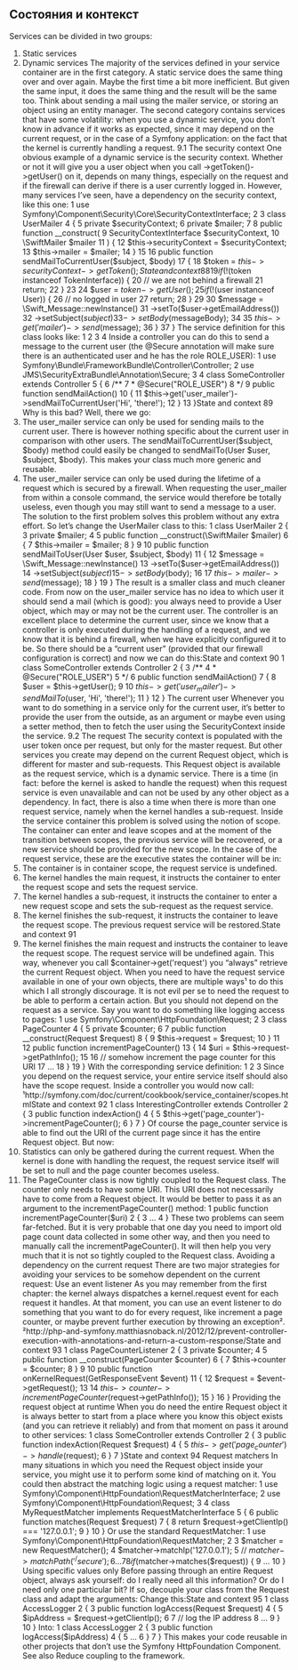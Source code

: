## Состояния и контекст

Services can be divided in two groups:
1. Static services
2. Dynamic services
The majority of the services defined in your service container are in the first category. A static
service does the same thing over and over again. Maybe the first time a bit more inefficient. But given
the same input, it does the same thing and the result will be the same too. Think about sending a
mail using the mailer service, or storing an object using an entity manager.
The second category contains services that have some volatility: when you use a dynamic service,
you don’t know in advance if it works as expected, since it may depend on the current request, or
in the case of a Symfony application: on the fact that the kernel is currently handling a request.
9.1 The security context
One obvious example of a dynamic service is the security context. Whether or not it will give you
a user object when you call ->getToken()->getUser() on it, depends on many things, especially
on the request and if the firewall can derive if there is a user currently logged in. However, many
services I’ve seen, have a dependency on the security context, like this one:
1 use Symfony\Component\Security\Core\SecurityContextInterface;
2 3
class UserMailer
4 {
5 private $securityContext;
6 private $mailer;
7 8
public function __construct(
9 SecurityContextInterface $securityContext,
10 \SwiftMailer $mailer
11 ) {
12 $this->securityContext = $securityContext;
13 $this->mailer = $mailer;
14 }
15
16 public function sendMailToCurrentUser($subject, $body)
17 {
18 $token = $this->securityContext->getToken();State and context 88
19 if (!($token instanceof TokenInterface)) {
20 // we are not behind a firewall
21 return;
22 }
23
24 $user = $token->getUser();
25 if (!($user instanceof User)) {
26 // no logged in user
27 return;
28 }
29
30 $message = \Swift_Message::newInstance()
31 ->setTo($user->getEmailAddress())
32 ->setSubject($subject)
33 ->setBody($messageBody);
34
35 $this->get('mailer')->send($message);
36 }
37 }
The service definition for this class looks like:
1 <service id="user_mailer" class="UserMailer">
2 <argument type="service" id="security.context" />
3 <argument type="service" id="mailer" />
4 </service>
Inside a controller you can do this to send a message to the current user (the @Secure annotation
will make sure there is an authenticated user and he has the role ROLE_USER):
1 use Symfony\Bundle\FrameworkBundle\Controller\Controller;
2 use JMS\SecurityExtraBundle\Annotation\Secure;
3 4
class SomeController extends Controller
5 {
6 /**
7 * @Secure("ROLE_USER")
8 */
9 public function sendMailAction()
10 {
11 $this->get('user_mailer')->sendMailToCurrentUser('Hi', 'there!');
12 }
13 }State and context 89
Why is this bad? Well, there we go:
1. The user_mailer service can only be used for sending mails to the current user.
There is however nothing specific about the current user in comparison with other users. The
sendMailToCurrentUser($subject, $body) method could easily be changed to sendMailTo(User
$user, $subject, $body). This makes your class much more generic and reusable.
2. The user_mailer service can only be used during the lifetime of a request which is secured
by a firewall.
When requesting the user_mailer from within a console command, the service would
therefore be totally useless, even though you may still want to send a message to a user.
The solution to the first problem solves this problem without any extra effort.
So let’s change the UserMailer class to this:
1 class UserMailer
2 {
3 private $mailer;
4 5
public function __construct(\SwiftMailer $mailer)
6 {
7 $this->mailer = $mailer;
8 }
9
10 public function sendMailToUser(User $user, $subject, $body)
11 {
12 $message = \Swift_Message::newInstance()
13 ->setTo($user->getEmailAddress())
14 ->setSubject($subject)
15 ->setBody($body);
16
17 $this->mailer->send($message);
18 }
19 }
The result is a smaller class and much cleaner code. From now on the user_mailer service has
no idea to which user it should send a mail (which is good): you always need to provide a User
object, which may or may not be the current user.
The controller is an excellent place to determine the current user, since we know that a controller
is only executed during the handling of a request, and we know that it is behind a firewall, when
we have explicitly configured it to be. So there should be a “current user” (provided that our firewall
configuration is correct) and now we can do this:State and context 90
1 class SomeController extends Controller
2 {
3 /**
4 * @Secure("ROLE_USER")
5 */
6 public function sendMailAction()
7 {
8 $user = $this->getUser();
9
10 $this->get('user_mailer')->sendMailTo($user, 'Hi', 'there!');
11 }
12 }
The current user
Whenever you want to do something in a service only for the current user, it’s better to
provide the user from the outside, as an argument or maybe even using a setter method,
then to fetch the user using the SecurityContext inside the service.
9.2 The request
The security context is populated with the user token once per request, but only for the master
request. But other services you create may depend on the current Request object, which is different
for master and sub-requests. This Request object is available as the request service, which is a
dynamic service. There is a time (in fact: before the kernel is asked to handle the request) when this
request service is even unavailable and can not be used by any other object as a dependency. In fact,
there is also a time when there is more than one request service, namely when the kernel handles
a sub-request.
Inside the service container this problem is solved using the notion of scope. The container can
enter and leave scopes and at the moment of the transition between scopes, the previous service
will be recovered, or a new service should be provided for the new scope. In the case of the request
service, these are the executive states the container will be in:
1. The container is in container scope, the request service is undefined.
2. The kernel handles the main request, it instructs the container to enter the request scope and
sets the request service.
3. The kernel handles a sub-request, it instructs the container to enter a new request scope and
sets the sub-request as the request service.
4. The kernel finishes the sub-request, it instructs the container to leave the request scope. The
previous request service will be restored.State and context 91
5. The kernel finishes the main request and instructs the container to leave the request scope.
The request service will be undefined again.
This way, whenever you call $container->get('request') you “always” retrieve the current
Request object. When you need to have the request service available in one of your own objects,
there are multiple ways¹ to do this which I all strongly discourage.
It is not evil per se to need the request to be able to perform a certain action. But you should not
depend on the request as a service. Say you want to do something like logging access to pages:
1 use Symfony\Component\HttpFoundation\Request;
2 3
class PageCounter
4 {
5 private $counter;
6 7
public function __construct(Request $request)
8 {
9 $this->request = $request;
10 }
11
12 public function incrementPageCounter()
13 {
14 $uri = $this->request->getPathInfo();
15
16 // somehow increment the page counter for this URI
17 ...
18 }
19 }
With the corresponding service definition:
1 <service id="page_counter" class="PageCounter" scope="request">
2 <argument type="service" id="request" />
3 </service>
Since you depend on the request service, your entire service itself should also have the scope
request.
Inside a controller you would now call:
¹http://symfony.com/doc/current/cookbook/service_container/scopes.htmlState and context 92
1 class InterestingController extends Controller
2 {
3 public function indexAction()
4 {
5 $this->get('page_counter')->incrementPageCounter();
6 }
7 }
Of course the page_counter service is able to find out the URI of the current page since it has
the entire Request object. But now:
1. Statistics can only be gathered during the current request.
When the kernel is done with handling the request, the request service itself will be set to
null and the page counter becomes useless.
2. The PageCounter class is now tightly coupled to the Request class.
The counter only needs to have some URI. This URI does not necessarily have to come from a
Request object. It would be better to pass it as an argument to the incrementPageCounter()
method:
1 public function incrementPageCounter($uri)
2 {
3 ...
4 }
These two problems can seem far-fetched. But it is very probable that one day you need to
import old page count data collected in some other way, and then you need to manually call the
incrementPageCounter(). It will then help you very much that it is not so tightly coupled to the
Request class.
Avoiding a dependency on the current request
There are two major strategies for avoiding your services to be somehow dependent on the current
request:
Use an event listener
As you may remember from the first chapter: the kernel always dispatches a kernel.request event
for each request it handles. At that moment, you can use an event listener to do something that you
want to do for every request, like increment a page counter, or maybe prevent further execution by
throwing an exception².
²http://php-and-symfony.matthiasnoback.nl/2012/12/prevent-controller-execution-with-annotations-and-return-a-custom-response/State and context 93
1 class PageCounterListener
2 {
3 private $counter;
4 5
public function __construct(PageCounter $counter)
6 {
7 $this->counter = $counter;
8 }
9
10 public function onKernelRequest(GetResponseEvent $event)
11 {
12 $request = $event->getRequest();
13
14 $this->counter->incrementPageCounter($request->getPathInfo());
15 }
16 }
Providing the request object at runtime
When you do need the entire Request object it is always better to start from a place where you know
this object exists (and you can retrieve it reliably) and from that moment on pass it around to other
services:
1 class SomeController extends Controller
2 {
3 public function indexAction(Request $request)
4 {
5 $this->get('page_counter')->handle($request);
6 }
7 }State and context 94
Request matchers
In many situations in which you need the Request object inside your service, you might
use it to perform some kind of matching on it. You could then abstract the matching logic
using a request matcher:
1 use Symfony\Component\HttpFoundation\RequestMatcherInterface;
2 use Symfony\Component\HttpFoundation\Request;
3 4
class MyRequestMatcher implements RequestMatcherInterface
5 {
6 public function matches(Request $request)
7 {
8 return $request->getClientIp() === '127.0.0.1';
9 }
10 }
Or use the standard RequestMatcher:
1 use Symfony\Component\HttpFoundation\RequestMatcher;
2 3
$matcher = new RequestMatcher();
4 $matcher->matchIp('127.0.0.1');
5 // $matcher->matchPath('^/secure');
6 ...
7 8
if ($matcher->matches($request)) {
9 ...
10 }
Using specific values only
Before passing through an entire Request object, always ask yourself: do I really need all this
information? Or do I need only one particular bit? If so, decouple your class from the Request
class and adapt the arguments:
Change this:State and context 95
1 class AccessLogger
2 {
3 public function logAccess(Request $request)
4 {
5 $ipAddress = $request->getClientIp();
6 7
// log the IP address
8 ...
9 }
10 }
Into:
1 class AccessLogger
2 {
3 public function logAccess($ipAddress)
4 {
5 ...
6 }
7 }
This makes your code reusable in other projects that don’t use the Symfony HttpFoundation
Component. See also Reduce coupling to the framework.
